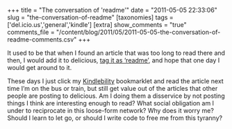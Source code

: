 +++
title = "The conversation of 'readme'"
date = "2011-05-05 22:33:06"
slug = "the-conversation-of-readme"
[taxonomies]
tags = ['del.icio.us','general','kindle']
[extra]
show_comments = "true"
comments_file = "/content/blog/2011/05/2011-05-05-the-conversation-of-readme-comments.csv"
+++

It used to be that when I found an article that was too long to read there and then, I would add it to delicious, [tag it as ‘readme’](http://www.delicious.com/pip/readme), and hope that one day I would get around to it.

These days I just click my [Kindlebility](http://kindlebility.darkhax.com/) bookmarklet and read the article next time I’m on the bus or train, but still get value out of the articles that other people are posting to delicious. Am I doing them a disservice by not posting things I think are interesting enough to read? What social obligation am I under to reciprocate in this loose-form network? Why does it worry me? Should I learn to let go, or should I write code to free me from this tyranny?
